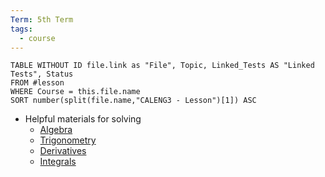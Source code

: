```yaml
---
Term: 5th Term
tags:
  - course
---
```


```dataview
TABLE WITHOUT ID file.link as "File", Topic, Linked_Tests AS "Linked Tests", Status
FROM #lesson 
WHERE Course = this.file.name
SORT number(split(file.name,"CALENG3 - Lesson")[1]) ASC
```

- Helpful materials for solving
	- [Algebra](http://tutorial.math.lamar.edu/getfile.aspx?file=B,31,N)
	- [Trigonometry](http://tutorial.math.lamar.edu/getfile.aspx?file=B,33,N)
	- [Derivatives](http://tutorial.math.lamar.edu/getfile.aspx?file=B,45,N)
	- [Integrals](http://tutorial.math.lamar.edu/getfile.aspx?file=B,47,N)